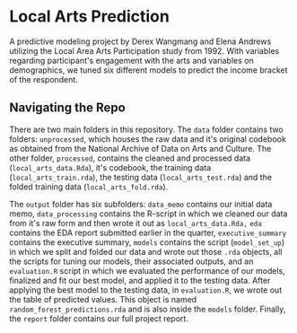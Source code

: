 # Local Arts Prediction

A predictive modeling project by Derex Wangmang and Elena Andrews utilizing the Local Area Arts Participation study from 1992. With variables regarding participant's engagement with the arts and variables on demographics, we tuned six different models to predict the income bracket of the respondent. 

## Navigating the Repo

There are two main folders in this repository. The `data` folder contains two folders: `unprocessed`, which houses the raw data and it's original codebook as obtained from the National Archive of Data on Arts and Culture. The other folder, `processed`, contains the cleaned and processed data (`local_arts_data.Rda`), it's codebook, the training data (`local_arts_train.rda`), the testing data (`local_arts_test.rda`) and the folded training data (`local_arts_fold.rda`). 

The `output` folder has six subfolders: `data_memo` contains our initial data memo, `data_processing` contains the R-script in which we cleaned our data from it's raw form and then wrote it out as `local_arts_data.Rda,` `eda` contains the EDA report submitted earlier in the quarter, `executive_summary` contains the executive summary, `models` contains the script (`model_set_up`) in which we split and folded our data and wrote out those `.rda` objects, all the scripts for tuning our models, their associated outputs, and an `evaluation.R` script in which we evaluated the performance of our models, finalized and fit our best model, and applied it to the testing data. After applying the best model to the testing data, in `evaluation.R`, we wrote out the table of predicted values. This object is named `random_forest_predictions.rda` and is also inside the `models` folder. Finally, the `report` folder contains our full project report. 